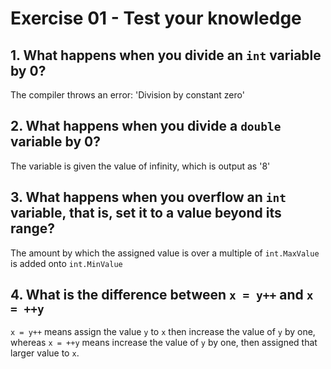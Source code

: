 # Exercise 01 - Test your knowledge
## 1. What happens when you divide an `int` variable by 0?
The compiler throws an error: 'Division by constant zero' 
## 2. What happens when you divide a `double` variable by 0?
The variable is given the value of infinity, which is output as '8'
## 3. What happens when you overflow an `int` variable, that is, set it to a value beyond its range?
The amount by which the assigned value is over a multiple of `int.MaxValue` is added onto `int.MinValue`
## 4. What is the difference between `x = y++` and `x = ++y`
`x = y++` means assign the value `y` to `x` then increase the value of `y` by one, whereas `x = ++y` means increase the value of `y` by one, then assigned that larger value to `x`.
